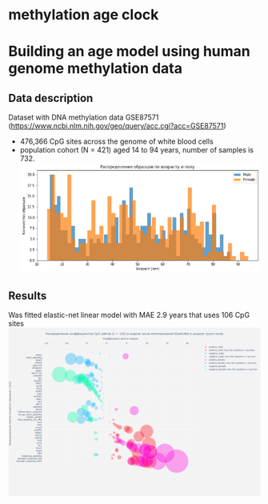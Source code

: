 # methylation age clock
# Building an age model using human genome methylation data

## Data description
Dataset with DNA methylation data GSE87571 (https://www.ncbi.nlm.nih.gov/geo/query/acc.cgi?acc=GSE87571)
* 476,366 CpG sites across the genome of white blood cells 
* population cohort (N = 421) aged 14 to 94 years, number of samples is 732.
![Dataset sex-age distribution:](https://github.com/NikitiusIvanov/methylation_age_clock/blob/main/sex_age_distribution.png)

## Results
Was fitted elastic-net linear model with MAE 2.9 years that uses 106 CpG sites
![Weight visualization](https://github.com/NikitiusIvanov/methylation_age_clock/blob/main/weights_visualization.png)
